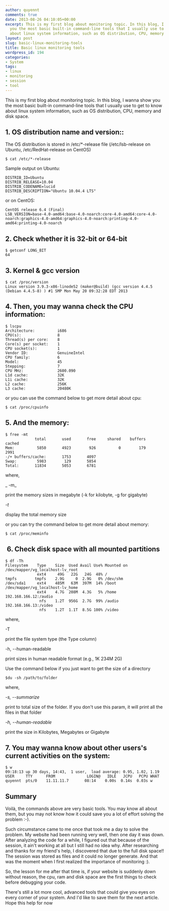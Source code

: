 ```yaml
---
author: quyennt
comments: true
date: 2013-08-26 04:10:05+00:00
excerpt: This is my first blog about monitoring topic. In this blog, I wanna show
  you the most basic built-in command-line tools that I usually use to get to know
  about linux system information, such as OS distribution, CPU, memory and disk space.
layout: post
slug: basic-linux-monitoring-tools
title: Basic linux monitoring tools
wordpress_id: 194
categories:
- System
tags:
- linux
- monitoring
- session
- tool
---
```


This is my first blog about monitoring topic. In this blog, I wanna show you the most basic built-in command-line tools that I usually use to get to know about linux system information, such as OS distribution, CPU, memory and disk space.

<!-- more -->


## **1. OS distribution name and version::**


The OS distribution is stored in /etc/*-release file (/etc/lsb-release on Ubuntu, /etc/RedHat-release on CentOS)

    
    $ cat /etc/*-release


Sample output on Ubuntu:

    
    DISTRIB_ID=Ubuntu
    DISTRIB_RELEASE=10.04
    DISTRIB_CODENAME=lucid
    DISTRIB_DESCRIPTION="Ubuntu 10.04.4 LTS"


or on CentOS:

    
    CentOS release 6.4 (Final)
    LSB_VERSION=base-4.0-amd64:base-4.0-noarch:core-4.0-amd64:core-4.0-noarch:graphics-4.0-amd64:graphics-4.0-noarch:printing-4.0-amd64:printing-4.0-noarch




## 2. Check whether it is 32-bit or 64-bit



    
    $ getconf LONG_BIT
    64




## 3. Kernel & gcc version



    
    $ cat /proc/version
    Linux version 3.9.3-x86-linode52 (maker@build) (gcc version 4.4.5 (Debian 4.4.5-8) ) #1 SMP Mon May 20 09:32:28 EDT 2013




## 4. Then, you may wanna check the CPU information:



    
    $ lscpu
    Architecture:          i686
    CPU(s):                8
    Thread(s) per core:    8
    Core(s) per socket:    1
    CPU socket(s):         1
    Vendor ID:             GenuineIntel
    CPU family:            6
    Model:                 45
    Stepping:              7
    CPU MHz:               2600.090
    L1d cache:             32K
    L1i cache:             32K
    L2 cache:              256K
    L3 cache:              20480K


or you can use the command below to get more detail about cpu:

    
    $ cat /proc/cpuinfo




## 5. And the memory:



    
    $ free -mt
                 total       used       free     shared    buffers     cached
    Mem:          5850       4923        926          0        179       2991
    -/+ buffers/cache:       1753       4097
    Swap:         5983        129       5854
    Total:       11834       5053       6781


where,


_ -m_




print the memory sizes in megabyte (-k for kilobyte, -g for gigabyte)




_-t_




display the total memory size


or you can try the command below to get more detail about memory:

    
    $ cat /proc/meminfo




##  6. Check **disk space with all mounted partitions**



    
    $ df -Th
    Filesystem    Type    Size  Used Avail Use% Mounted on
    /dev/mapper/vg_localhost-lv_root
                  ext4     49G   22G   24G  48% /
    tmpfs        tmpfs    2.9G     0  2.9G   0% /dev/shm
    /dev/sda1     ext4    485M   63M  397M  14% /boot
    /dev/mapper/vg_localhost-lv_home
                  ext4    4.7G  208M  4.3G   5% /home
    192.168.166.12:/audio
                   nfs    1.2T  956G  2.7G  99% /audio
    192.168.166.13:/video
                   nfs    1.2T  1.1T  8.5G 100% /video


where,


-T




print the file system type (the Type column)




-h, --human-readable




print sizes in human readable format (e.g., 1K 234M 2G)


Use the command below if you just want to get the size of a directory

    
    $du -sh /path/to/folder


where,


_-s, --summarize_




print to total size of the folder. If you don't use this param, it will print all the files in that folder




_-h, --human-readable_




print the size in Kilobytes, Megabytes or Gigabyte





## 7. You may wanna know about other users's current activities on the system:



    
    $ w
    09:18:13 up 30 days, 14:43,  1 user,  load average: 0.95, 1.02, 1.19
    USER     TTY      FROM              LOGIN@   IDLE   JCPU   PCPU WHAT
    quyennt  pts/0    11.11.11.7       08:14    0.00s  0.14s  0.03s w




## Summary


Voilà, the commands above are very basic tools. You may know all about them, but you may not know how it could save you a lot of effort solving the problem :-).

Such circumstance came to me once that took me a day to solve the problem. My website had been running very well, then one day it was down. After analyzing the code for a while, I figured out that because of the session, it ain't working at all but I still had no idea why. After researching and thanks for my friend's help, I discovered that due to the full disk space!! The session was stored as files and it could no longer generate. And that was the moment when I first realized the importance of monitoring :).

So, the lesson for me after that time is, if your website is suddenly down without reason, the cpu, ram and disk space are the first things to check before debugging your code.

There's still a lot more cool, advanced tools that could give you eyes on every corner of your system. And I'd like to save them for the next article. Hope this help for now
